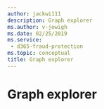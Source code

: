 ```yaml
---
author: jackwi111
description: Graph explorer
ms.author: v-jowigh
ms.date: 02/25/2019
ms.service:
 - d365-fraud-protection
ms.topic: conceptual
title: Graph explorer
---
```



# Graph explorer
